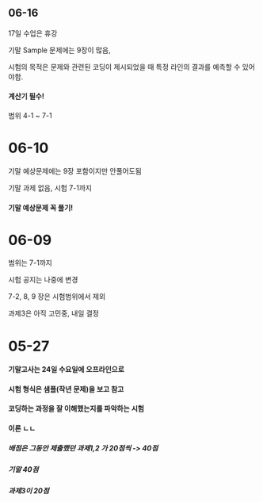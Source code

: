 ## 06-16



17일 수업은 휴강



기말 Sample 문제에는 9장이 많음,



시험의 목적은 문제와 관련된 코딩이 제시되었을 때 특정 라인의 결과를 예측할 수 있어야함.



#### 계산기 필수! 



범위 4-1 ~ 7-1



# 06-10



기말 예상문제에는 9장 포함이지만 안풀어도됨



기말 과제 없음, 시험 7-1까지 



#### 기말 예상문제 꼭 풀기!



# 06-09

범위는 7-1까지



시험 공지는 나중에 변경



7-2, 8, 9 장은 시험범위에서 제외



과제3은 아직 고민중, 내일 결정



# 05-27

#### 기말고사는 24일 수요일에 오프라인으로

#### 시험 형식은 샘플(작년 문제)을 보고 참고



#### 코딩하는 과정을 잘 이해했는지를 파악하는 시험

#### 이론 ㄴㄴ





##### 배점은 그동안 제출했던 과제1,2 가 20점씩 -> 40점



##### 기말 40점



##### 과제3이 20점